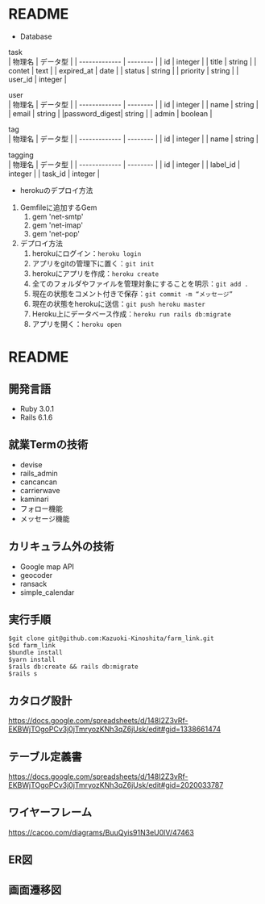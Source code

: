 # README

* Database  

task  
|     物理名     | データ型  |
| ------------- | -------- |
|      id       |  integer |
|     title     |  string  |
|     contet    |  text    |
|  expired_at   |  date    |
|     status    |  string  |
|   priority    |  string  |
|    user_id    |  integer |

user  
|    物理名      | データ型  |
| ------------- | -------- |
|      id       |  integer |
|     name      |  string  |
|    email      |  string  |
|password_digest|  string  |
|    admin      |  boolean |

tag  
|    物理名      | データ型  |
| ------------- | -------- |
|      id       |  integer |
|     name      |  string  |

tagging  
|    物理名      | データ型  |
| ------------- | -------- |
|      id       |  integer |
|   label_id    |  integer |
|    task_id    |  integer |

* herokuのデプロイ方法

1. Gemfileに追加するGem
    1. gem 'net-smtp'
    1. gem 'net-imap'  
    1. gem 'net-pop'
2. デプロイ方法
    1. herokuにログイン：`heroku login`
    1. アプリをgitの管理下に置く：`git init`
    1. herokuにアプリを作成：`heroku create`
    1. 全てのフォルダやファイルを管理対象にすることを明示：`git add .`
    1. 現在の状態をコメント付きで保存：`git commit -m “メッセージ”`
    1. 現在の状態をherokuに送信：`git push heroku master`
    1. Heroku上にデータベース作成：`heroku run rails db:migrate`
    1. アプリを開く：`heroku open`

# README

## 開発言語
- Ruby 3.0.1
- Rails 6.1.6

## 就業Termの技術
- devise
- rails_admin
- cancancan
- carrierwave
- kaminari
- フォロー機能
- メッセージ機能

## カリキュラム外の技術
- Google map API
- geocoder
- ransack
- simple_calendar

## 実行手順
```
$git clone git@github.com:Kazuoki-Kinoshita/farm_link.git
$cd farm_link
$bundle install
$yarn install
$rails db:create && rails db:migrate
$rails s
```

## カタログ設計
https://docs.google.com/spreadsheets/d/148I2Z3vRf-EKBWjTOgoPCv3j0jTmryozKNh3qZ6jUsk/edit#gid=1338661474

## テーブル定義書
https://docs.google.com/spreadsheets/d/148I2Z3vRf-EKBWjTOgoPCv3j0jTmryozKNh3qZ6jUsk/edit#gid=2020033787

## ワイヤーフレーム
https://cacoo.com/diagrams/BuuQyis91N3eU0lV/47463

## ER図

## 画面遷移図

